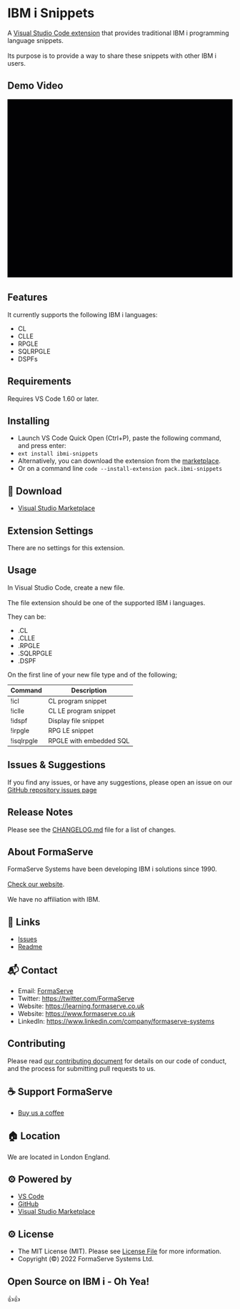 # IBM i Snippets

A [Visual Studio Code extension](https://code.visualstudio.com/) that provides traditional IBM i programming language snippets.
<br>
<br>
Its purpose is to provide a way to share these snippets with other IBM i users.

## Demo Video
![IBMi Snippets Demo](vscode_ibmi_snippets.gif)

## Features

It currently supports the following IBM i languages:
* CL
* CLLE
* RPGLE
* SQLRPGLE
* DSPFs

## Requirements

Requires VS Code 1.60 or later.

## Installing
* Launch VS Code Quick Open (Ctrl+P), paste the following command, and press enter:
* `ext install ibmi-snippets`
* Alternatively, you can download the extension from the [marketplace](https://marketplace.visualstudio.com/items?itemName=pack.ibmi-snippets).
* Or on a command line `code --install-extension pack.ibmi-snippets`

## 🔗 Download

* [Visual Studio Marketplace](https://marketplace.visualstudio.com/)

<!-- ## 🏁 Getting started -->

## Extension Settings

There are no settings for this extension.

## Usage

In Visual Studio Code, create a new file.
<br>
<br>
The file extension should be one of the supported IBM i languages.

They can be:
* .CL
* .CLLE
* .RPGLE
* .SQLRPGLE
* .DSPF

On the first line of your new file type and of the following;

| **Command** | **Description**         |
|-------------|-------------------------|
| !icl        | CL program snippet      |
| !iclle      | CL LE program snippet   |
| !idspf      | Display file snippet    |
| !irpgle     | RPG LE snippet          |
| !isqlrpgle  | RPGLE with embedded SQL |

## Issues & Suggestions

If you find any issues, or have any suggestions, please open an issue on our [GitHub repository issues page](https://github.com/FormaServe/IBMi-Snippets/issues)

## Release Notes

Please see the [CHANGELOG.md](CHANGELOG.md) file for a list of changes.

## About FormaServe

FormaServe Systems have been developing IBM i solutions since 1990.
<br>
<br>
[Check our website](https://www.formaserve.co.uk).
<br>
<br>
We have no affiliation with IBM.

## 🔗 Links
* [Issues](https://github.com/formaserve/ibmi-snippets/issues)
* [Readme](https://github.com/formaserve/ibmi-snippets/blob/master/README.md)

## 📬 Contact

* Email: [FormaServe](fss@formaserve.co.uk)
* Twitter: https://twitter.com/FormaServe
* Website: https://learning.formaserve.co.uk
* Website: https://www.formaserve.co.uk
* LinkedIn: https://www.linkedin.com/company/formaserve-systems

## Contributing
Please read [our contributing document](CONTRIBUTING.md) for details on our code of conduct, and the process for submitting pull requests to us.

## ☕ Support FormaServe

* [Buy us a coffee](https://ko-fi.com/andyyouens)

## 🏠 Location

We are located in London England.

## ⚙️ Powered by

* [VS Code](https://code.visualstudio.com)
* [GitHub](https://github.com)
* [Visual Studio Marketplace](https://marketplace.visualstudio.com)

## ⚙️ License

* The MIT License (MIT). Please see [License File](LICENSE.md) for more information.
* Copyright (&copy;) 2022 FormaServe Systems Ltd.

## Open Source on IBM i - Oh Yea!

👍👍